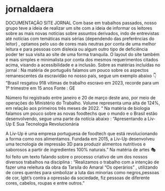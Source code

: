 # jornaldaera
DOCUMENTAÇÃO SITE JORNAL
Com base em trabalhos passados, nosso grupo teve a ideia de realizar um site com a ideia de informar os leitores sobre as mais novas notícias sobre assuntos derivados, indo de entrevistas até notícias com temáticas mais sérias (dependendo das preferências do leitor) , optamos pelo uso de cores mais neutras por conta de uma melhor leitura e para pessoas com dislexia ou algum outro tipo de deficiência poder ter sua visita ao site de uma forma tranquila.
O layout do site também é mais simples e minimalista por conta dos mesmos requerimentos citados acima, visando a acessibilidade e a inclusão.
Sobre as matérias incluídas no jornal :
Na matéria de português falamos um pouco sobre os aspectos remanescentes da escravidão no nosso país, segue um exemplo abaixo 👇 
“Brasil resgatou 918 vítimas de trabalho escravo em 2023, recorde para um 1º trimestre em 15 anos
Fonte : GE

Número foi registrado entre janeiro e 20 de março deste ano, por meio de operações do Ministério do Trabalho. Volume representa uma alta de 124%, em relação aos primeiros três meses de 2022. “
Na matéria de biologia falamos um pouco sobre as novas foodtechs que o mundo e o Brasil estão desenvolvendo, segue uma parte da notícia abaixo :
“Apresentando a Liv-Up E Sua Tecnologia Revolucionária

A Liv-Up é uma empresa portuguesa de foodtech que está revolucionando a forma como nos alimentamos. Fundada em 2015, a Liv-Up desenvolveu uma tecnologia de impressão 3D para produzir alimentos nutritivos e saborosos a partir de ingredientes 100% naturais.”
Na matéria de artes 🎭 foi feito um texto falando sobre o processo criativo de um dos nossos diversos trabalhos na disciplina : “Realizamos o trabalho com a intenção de fazer uma releitura da obra da Tarsila do Amaral “Os operários” , utilizando de cores quentes para simbolizar a luta das minorias como negros,pessoas de cor, lgbt’s contra a opressão da sociedade, fiz pessoas de diferente cores, cabelos, roupas e entre outros.”
